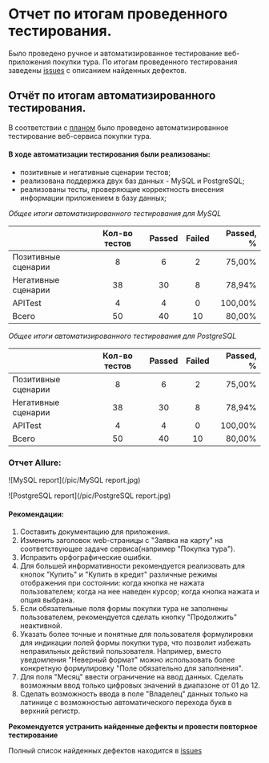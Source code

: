 # Отчет по итогам проведенного тестирования.
Было проведено ручное и автоматизированное тестирование веб-приложения покупки тура.
По итогам проведенного тестирования заведены [issues](https://github.com/Andrey-Shelikhanov/Diploma.QA.Engineer/issues) с описанием найденных дефектов.

## Отчёт по итогам автоматизированного тестирования.

В соответствии с [планом](https://github.com/Andrey-Shelikhanov/Diploma.QA.Engineer/blob/main/documentation/Plan.md) было проведено автоматизированное тестирование веб-сервиса покупки тура.

#### В ходе автоматизации тестирования были реализованы:
- позитивные и негативные сценарии тестов;
- реализована поддержка двух баз данных - MySQL и PostgreSQL;
- реализованы тесты, проверяющие корректность внесения информации приложением в базу данных;

*Общее итоги автоматизированного тестирования для MySQL*


|                     | Кол-во тестов | Passed | Failed | Passed, % |
|:--------------------|:-------------:|:------:|:------:|----------:|
| Позитивные сценарии |       8       |   6    |   2    |    75,00% |
| Негативные сценарии |      38       |   30   |   8    |    78,94% |
| APITest             |       4       |   4    |   0    |   100,00% |
| Всего               |      50       |   40   |   10   |    80,00% |


*Общее итоги автоматизированного тестирования для PostgreSQL*


|                     | Кол-во тестов | Passed | Failed | Passed, % |
|:--------------------|:-------------:|:------:|:------:|----------:|
| Позитивные сценарии |       8       |   6    |   2    |    75,00% |
| Негативные сценарии |      38       |   30   |   8    |    78,94% |
| APITest             |       4       |   4    |   0    |   100,00% |
| Всего               |      50       |   40   |   10   |    80,00% |

### Отчет Allure:
![MySQL report](/pic/MySQL report.jpg)


![PostgreSQL report](/pic/PostgreSQL report.jpg)

#### Рекомендации:
1. Составить документацию для приложения.
2. Изменить заголовок web-страницы с "Заявка на карту" на соответствующее задаче сервиса(например "Покупка тура").
3. Исправить орфографические ошибки.
4. Для большей информативности рекомендуется реализовать для кнопок "Купить" и "Купить в кредит" различные режимы отображения при состоянии: когда кнопка не нажата пользователем; когда на нее наведен курсор; когда кнопка нажата и опция выбрана.
5. Если обязательные поля формы покупки тура не заполнены пользователем, рекомендуется сделать кнопку "Продолжить" неактивной.
6. Указать более точные и понятные для пользователя формулировки для индикации полей формы покупки тура, что позволит избежать неправильных действий пользователя. Например, вместо уведомления "Неверный формат" можно использовать более конкретную формулировку "Поле обязательно для заполнения".
7. Для поля "Месяц" ввести ограничение на ввод данных. Сделать возможным ввод только цифровых значений в диапазоне от 01 до 12.
8. Сделать возможность ввода в поле "Владелец" данных только на латинице с возможностью автоматического перехода букв в верхний регистр.

**Рекомендуется устранить найденные дефекты и провести повторное тестирование**

Полный список найденных дефектов находится в [issues](https://github.com/Andrey-Shelikhanov/Diploma.QA.Engineer/issues)
